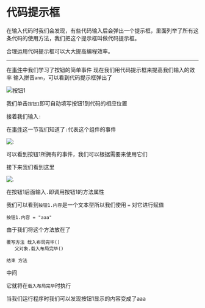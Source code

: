 # 代码提示框

在输入代码时我们会发现，有些代码输入后会弹出一个提示框，里面列举了所有这条代码的使用方法，我们把这个提示框叫做代码提示框。

合理运用代码提示框可以大大提高编程效率。
***

在[事件](http://docs.s5droid.ml/start/event/)中我们学习了按钮的简单事件
现在我们用代码提示框来提高我们输入的效率
输入拼音`ann`，可以看到代码提示框弹出了

![按钮1](https://s1.ax1x.com/2020/07/25/UzoH1A.jpg )

我们单击`按钮1`即可自动填写按钮1到代码的相应位置

接着我们输入`:` 

在[事件](https://docs.tiecode.ml/#/start/event/)这一节我们知道了`:`代表这个组件的事件

![:](https://s1.ax1x.com/2020/07/25/UzTc4g.jpg)

可以看到按钮1所拥有的事件，我们可以根据需要来使用它们

接下来我们看到这里

![.](https://s1.ax1x.com/2020/07/25/UzXeqs.jpg)

在按钮1后面输入`.`即调用按钮1的方法属性

我们可以看到`按钮1.内容`是一个文本型所以我们使用 `=` 对它进行赋值

```
按钮1.内容 = "aaa"
```

由于我们将这个方法放在了

```
覆写方法 载入布局完毕()
   父对象.载入布局完毕()
 
结束 方法
```

中间

它就将在`载入布局完毕`时执行

当我们运行程序时我们可以发现按钮1显示的内容变成了aaa





<br/>

